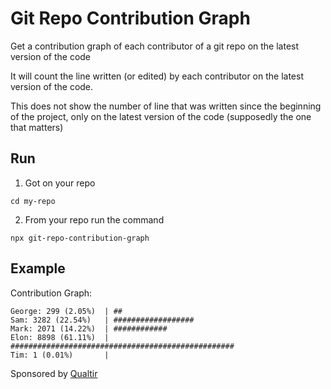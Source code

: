 # Git Repo Contribution Graph

Get a contribution graph of each contributor of a git repo on the latest version of the code

It will count the line written (or edited) by each contributor on the latest version of the code.

This does not show the number of line that was written since the beginning of the project, only on the latest version of the code (supposedly the one that matters)

## Run

1. Got on your repo

```
cd my-repo
```

2. From your repo run the command

```
npx git-repo-contribution-graph
```

## Example

Contribution Graph:

```
George: 299 (2.05%)  | ##
Sam: 3282 (22.54%)   | ##################
Mark: 2071 (14.22%)  | ############
Elon: 8898 (61.11%)  | ##################################################
Tim: 1 (0.01%)       |
```


Sponsored by [Qualtir](https://qualtir.com)
